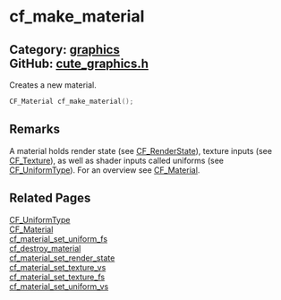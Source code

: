 # cf_make_material

Category: [graphics](https://github.com/RandyGaul/cute_framework/blob/master/docs/api_reference?id=graphics)  
GitHub: [cute_graphics.h](https://github.com/RandyGaul/cute_framework/blob/master/include/cute_graphics.h)  
---

Creates a new material.

```cpp
CF_Material cf_make_material();
```

## Remarks

A material holds render state (see [CF_RenderState](https://github.com/RandyGaul/cute_framework/blob/master/docs/graphics/cf_renderstate.md)), texture inputs (see [CF_Texture](https://github.com/RandyGaul/cute_framework/blob/master/docs/graphics/cf_texture.md)), as well as shader inputs called
uniforms (see [CF_UniformType](https://github.com/RandyGaul/cute_framework/blob/master/docs/graphics/cf_uniformtype.md)). For an overview see [CF_Material](https://github.com/RandyGaul/cute_framework/blob/master/docs/graphics/cf_material.md).

## Related Pages

[CF_UniformType](https://github.com/RandyGaul/cute_framework/blob/master/docs/graphics/cf_uniformtype.md)  
[CF_Material](https://github.com/RandyGaul/cute_framework/blob/master/docs/graphics/cf_material.md)  
[cf_material_set_uniform_fs](https://github.com/RandyGaul/cute_framework/blob/master/docs/graphics/cf_material_set_uniform_fs.md)  
[cf_destroy_material](https://github.com/RandyGaul/cute_framework/blob/master/docs/graphics/cf_destroy_material.md)  
[cf_material_set_render_state](https://github.com/RandyGaul/cute_framework/blob/master/docs/graphics/cf_material_set_render_state.md)  
[cf_material_set_texture_vs](https://github.com/RandyGaul/cute_framework/blob/master/docs/graphics/cf_material_set_texture_vs.md)  
[cf_material_set_texture_fs](https://github.com/RandyGaul/cute_framework/blob/master/docs/graphics/cf_material_set_texture_fs.md)  
[cf_material_set_uniform_vs](https://github.com/RandyGaul/cute_framework/blob/master/docs/graphics/cf_material_set_uniform_vs.md)  
